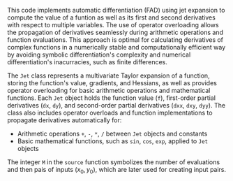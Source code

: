 This code implements automatic differentiation (FAD) using jet expansion to compute the value of a funtion as well as its first and second derivatives with respect to multiple variables. The use of operator overloading allows the propagation of derivatives seamlessly during arithmetic operations and function evaluations. This approach is optimal for calculating derivatives of complex functions in a numerically stable and computationally efficient way by avoiding symbolic differentiation's complexity and numerical differentiation's inacurracies, such as finite differences.

The `Jet` class represents a multivariate Taylor expansion of a function, storing the function's value, gradients, and Hessians, as well as provides operator overloading for basic arithmetic operations and mathematical functions. Each `Jet` object holds the function value (`f`), first-order partial derivatives (`dx`, `dy`), and second-order partial derivatives (`dxx`, `dxy`, `dyy`). The class also includes operator overloads and function implementations to propagate derivatives automatically for:
* Arithmetic operations `+`,  `-`, `*`, `/` between `Jet` objects and constants
* Basic mathematical functions, such as `sin`, `cos`, `exp`, applied to `Jet` objects

The integer `M` in the `source` function symbolizes the number of evaluations and then pais of inputs $(x_0, y_0)$, which are later used for creating input pairs.



